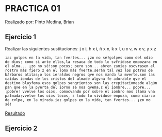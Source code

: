 # PRACTICA 01
Realizado por: Pinto Medina, Brian

## Ejercicio 1
Realizar las siguientes sustituciones: j x i, h x i, ñ x n, k x l, u x v, w x v, y x z

```
iaz golpes en la vida, tan fvertes... ¡zo no sé!golpes como del odio de dios; como si ante ellos,la resaca de todo lo svfridose empozara en el alma... ¡zo no sé!son pocos; pero son... abren zanias oscvrasen el rostro más fiero z en el lomo más fverte.serán tal vez los potros de bárbaros atilas;o los ieraldos negros qve nos manda la mverte.son las caídas iondas de los cristos del almade algvna fe adorable qve el destino blasfema.esos golpes sangrientos son las crepitacionesde algún pan qve en la pverta del iorno se nos qvema.z el iombre... pobre... ¡pobre! vvelve los oios, comocvando por sobre el iombro nos llama vna palmada;vvelve los oios locos, z todo lo vividose empoza, como ciarco de cvlpa, en la mirada.iaz golpes en la vida, tan fvertes... ¡zo no sé!

```
[Resultado](https://github.com/Pimed23/Seguridad/blob/7d9768ab730900d49968de2d149574a5c57fd011/Practica01/Practica01/Ejercicio%20%2301%20-%20Sustituciones.txt)

## Ejercicio 2
